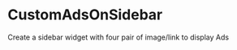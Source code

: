 CustomAdsOnSidebar
==================

Create a sidebar widget with four pair of image/link to display Ads
